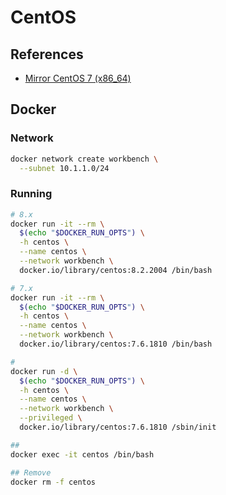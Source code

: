 # CentOS

## References

- [Mirror CentOS 7 (x86_64)](http://mirror.centos.org/centos/7/os/x86_64/Packages/)

## Docker

### Network

```sh
docker network create workbench \
  --subnet 10.1.1.0/24
```

### Running

```sh
# 8.x
docker run -it --rm \
  $(echo "$DOCKER_RUN_OPTS") \
  -h centos \
  --name centos \
  --network workbench \
  docker.io/library/centos:8.2.2004 /bin/bash

# 7.x
docker run -it --rm \
  $(echo "$DOCKER_RUN_OPTS") \
  -h centos \
  --name centos \
  --network workbench \
  docker.io/library/centos:7.6.1810 /bin/bash

#
docker run -d \
  $(echo "$DOCKER_RUN_OPTS") \
  -h centos \
  --name centos \
  --network workbench \
  --privileged \
  docker.io/library/centos:7.6.1810 /sbin/init

##
docker exec -it centos /bin/bash

## Remove
docker rm -f centos
```
